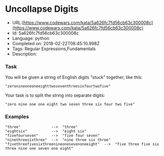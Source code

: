 # Uncollapse Digits

 - URL:[https://www.codewars.com/kata/5a626fc7fd56cb63c300008c](https://www.codewars.com/kata/5a626fc7fd56cb63c300008c)
 - Id: 5a626fc7fd56cb63c300008c
 - Language: python
 - Completed on: 2018-02-22T08:45:10.998Z
 - Tags: Regular Expressions,Fundamentals
 - Description:
### Task

You will be given a string of English digits "stuck" together, like this:

`"zeronineoneoneeighttwoseventhreesixfourtwofive"`

Your task is to split the string into separate digits:

`"zero nine one one eight two seven three six four two five"`


### Examples
```
"three"              -->  "three"
"eightsix"           -->  "eight six"
"fivefourseven"      -->  "five four seven"
"ninethreesixthree"  -->  "nine three six three"
"fivethreefivesixthreenineonesevenoneeight"  -->  "five three five six three nine one seven one eight"
```
